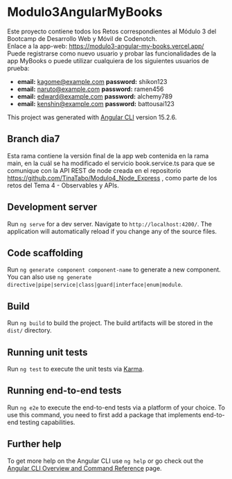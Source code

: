 # Modulo3AngularMyBooks
Este proyecto contiene todos los Retos correspondientes al Módulo 3 del Bootcamp de Desarrollo Web y Móvil de Codenotch.  
Enlace a la app-web: https://modulo3-angular-my-books.vercel.app/  
Puede registrarse como nuevo usuario y probar las funcionalidades de la app MyBooks o puede utilizar cualquiera de los siguientes usuarios de prueba:  
- **email:** kagome@example.com **password:** shikon123
- **email:** naruto@example.com **password:** ramen456
- **email:** edward@example.com **password:** alchemy789
- **email:** kenshin@example.com **password:** battousai123

This project was generated with [Angular CLI](https://github.com/angular/angular-cli) version 15.2.6.  

## Branch dia7
Esta rama contiene la versión final de la app web contenida en la rama main, en la cuál se ha modificado el servicio book.service.ts para que se comunique con la API REST de node creada en el repositorio https://github.com/TinaTabo/Modulo4_Node_Express , como parte de los retos del Tema 4 - Observables y APIs.

## Development server

Run `ng serve` for a dev server. Navigate to `http://localhost:4200/`. The application will automatically reload if you change any of the source files.

## Code scaffolding

Run `ng generate component component-name` to generate a new component. You can also use `ng generate directive|pipe|service|class|guard|interface|enum|module`.

## Build

Run `ng build` to build the project. The build artifacts will be stored in the `dist/` directory.

## Running unit tests

Run `ng test` to execute the unit tests via [Karma](https://karma-runner.github.io).

## Running end-to-end tests

Run `ng e2e` to execute the end-to-end tests via a platform of your choice. To use this command, you need to first add a package that implements end-to-end testing capabilities.

## Further help

To get more help on the Angular CLI use `ng help` or go check out the [Angular CLI Overview and Command Reference](https://angular.io/cli) page.
